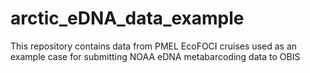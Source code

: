 # arctic_eDNA_data_example
This repository contains data from PMEL EcoFOCI cruises used as an example case for submitting NOAA eDNA metabarcoding data to OBIS
